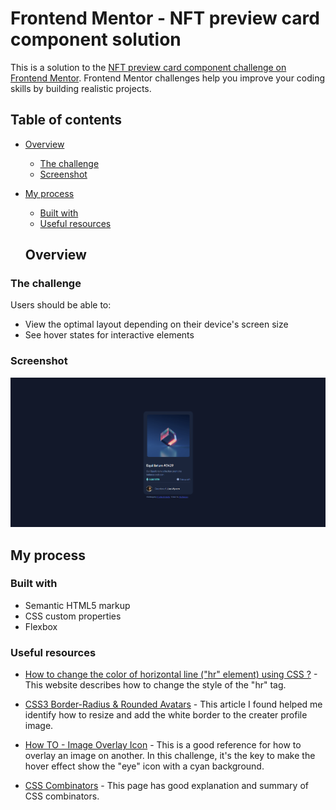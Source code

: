# Frontend Mentor - NFT preview card component solution

This is a solution to the [NFT preview card component challenge on Frontend Mentor](https://www.frontendmentor.io/challenges/nft-preview-card-component-SbdUL_w0U). Frontend Mentor challenges help you improve your coding skills by building realistic projects. 

## Table of contents

- [Overview](#overview)
  - [The challenge](#the-challenge)
  - [Screenshot](#screenshot)
- [My process](#my-process)
  - [Built with](#built-with)
  - [Useful resources](#useful-resources)

  ## Overview

### The challenge

Users should be able to:

- View the optimal layout depending on their device's screen size
- See hover states for interactive elements

### Screenshot

![Screenshot](./images/Screenshot%202023-02-15%20153741.png)

## My process

### Built with

- Semantic HTML5 markup
- CSS custom properties
- Flexbox

### Useful resources

- [How to change the color of horizontal line ("hr" element) using CSS ?](https://www.geeksforgeeks.org/how-to-change-the-color-of-horizontal-line-hr-element-using-css/) - This website describes how to change the style of the "hr" tag.

- [CSS3 Border-Radius & Rounded Avatars](https://trentwalton.com/2010/08/03/css3-border-radius-rounded-avatars/) - This article I found helped me identify how to resize and add the white border to the creater profile image.

- [How TO - Image Overlay Icon](https://www.w3schools.com/howto/howto_css_image_overlay_icon.asp) - This is a good reference for how to overlay an image on another. In this challenge, it's the key to make the hover effect show the "eye" icon with a cyan background.

- [CSS Combinators](https://www.w3schools.com/css/css_combinators.asp) - This page has good explanation and summary of CSS combinators.

